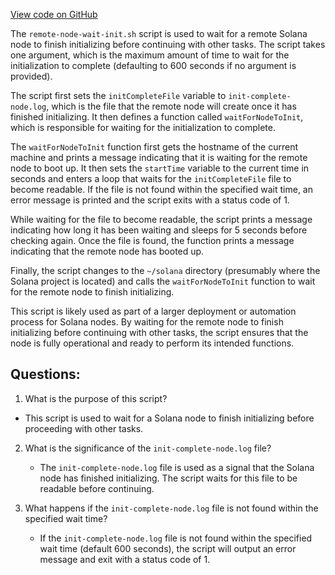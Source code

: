 [View code on GitHub](https://github.com/solana-labs/solana/blob/master/net/remote/remote-node-wait-init.sh)

The `remote-node-wait-init.sh` script is used to wait for a remote Solana node to finish initializing before continuing with other tasks. The script takes one argument, which is the maximum amount of time to wait for the initialization to complete (defaulting to 600 seconds if no argument is provided).

The script first sets the `initCompleteFile` variable to `init-complete-node.log`, which is the file that the remote node will create once it has finished initializing. It then defines a function called `waitForNodeToInit`, which is responsible for waiting for the initialization to complete.

The `waitForNodeToInit` function first gets the hostname of the current machine and prints a message indicating that it is waiting for the remote node to boot up. It then sets the `startTime` variable to the current time in seconds and enters a loop that waits for the `initCompleteFile` file to become readable. If the file is not found within the specified wait time, an error message is printed and the script exits with a status code of 1.

While waiting for the file to become readable, the script prints a message indicating how long it has been waiting and sleeps for 5 seconds before checking again. Once the file is found, the function prints a message indicating that the remote node has booted up.

Finally, the script changes to the `~/solana` directory (presumably where the Solana project is located) and calls the `waitForNodeToInit` function to wait for the remote node to finish initializing.

This script is likely used as part of a larger deployment or automation process for Solana nodes. By waiting for the remote node to finish initializing before continuing with other tasks, the script ensures that the node is fully operational and ready to perform its intended functions.
## Questions: 
 1. What is the purpose of this script?
   - This script is used to wait for a Solana node to finish initializing before proceeding with other tasks.

2. What is the significance of the `init-complete-node.log` file?
   - The `init-complete-node.log` file is used as a signal that the Solana node has finished initializing. The script waits for this file to be readable before continuing.

3. What happens if the `init-complete-node.log` file is not found within the specified wait time?
   - If the `init-complete-node.log` file is not found within the specified wait time (default 600 seconds), the script will output an error message and exit with a status code of 1.